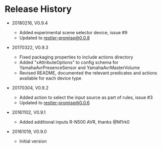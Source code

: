 # Release History

* 20180216, V0.9.4
    * Added experimental scene selector device, issue #9
    * Updated to restler-promise@0.0.8

* 20170322, V0.9.3
    * Fixed packaging properties to include actions directory
    * Added "xAttributeOptions" to config schema for YamahaAvrPresenceSensor and YamahaAvrMasterVolume
    * Revised README, documented the relevant predicates and actions available for each device type 
    
* 20170304, V0.9.2
    * Added action to select the input source as part of rules, issue #3
    * Updated to restler-promise@0.0.6
    
* 20161102, V0.9.1
    * Added additional inputs R-N500 AVR, thanks @M1rk0
    
* 20161019, V0.9.0
    * Initial version